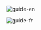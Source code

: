 ![guide-en](https://github.com/user-attachments/assets/94bea150-a31d-468f-a0f4-317b8c806598)

![guide-fr](https://github.com/user-attachments/assets/865f8d69-2abd-4d35-b830-0f17f1914cb9)

